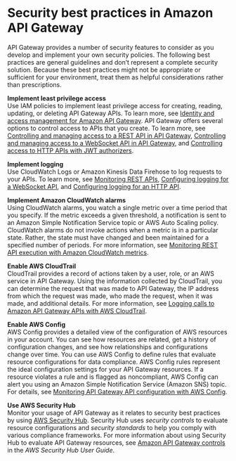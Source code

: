 # Security best practices in Amazon API Gateway<a name="security-best-practices"></a>

API Gateway provides a number of security features to consider as you develop and implement your own security policies\. The following best practices are general guidelines and don’t represent a complete security solution\. Because these best practices might not be appropriate or sufficient for your environment, treat them as helpful considerations rather than prescriptions\.

**Implement least privilege access**  
Use IAM policies to implement least privilege access for creating, reading, updating, or deleting API Gateway APIs\. To learn more, see [Identity and access management for Amazon API Gateway](security-iam.md)\. API Gateway offers several options to control access to APIs that you create\. To learn more, see [Controlling and managing access to a REST API in API Gateway](apigateway-control-access-to-api.md), [Controlling and managing access to a WebSocket API in API Gateway](apigateway-websocket-api-control-access.md), and [Controlling access to HTTP APIs with JWT authorizers](http-api-jwt-authorizer.md)\.

**Implement logging**  
Use CloudWatch Logs or Amazon Kinesis Data Firehose to log requests to your APIs\. To learn more, see [Monitoring REST APIs](rest-api-monitor.md), [Configuring logging for a WebSocket API](websocket-api-logging.md), and [Configuring logging for an HTTP API](http-api-logging.md)\.

**Implement Amazon CloudWatch alarms**  
Using CloudWatch alarms, you watch a single metric over a time period that you specify\. If the metric exceeds a given threshold, a notification is sent to an Amazon Simple Notification Service topic or AWS Auto Scaling policy\. CloudWatch alarms do not invoke actions when a metric is in a particular state\. Rather, the state must have changed and been maintained for a specified number of periods\. For more information, see [Monitoring REST API execution with Amazon CloudWatch metrics](monitoring-cloudwatch.md)\.

**Enable AWS CloudTrail**  
CloudTrail provides a record of actions taken by a user, role, or an AWS service in API Gateway\. Using the information collected by CloudTrail, you can determine the request that was made to API Gateway, the IP address from which the request was made, who made the request, when it was made, and additional details\. For more information, see [Logging calls to Amazon API Gateway APIs with AWS CloudTrail](cloudtrail.md)\. 

**Enable AWS Config**  
AWS Config provides a detailed view of the configuration of AWS resources in your account\. You can see how resources are related, get a history of configuration changes, and see how relationships and configurations change over time\. You can use AWS Config to define rules that evaluate resource configurations for data compliance\. AWS Config rules represent the ideal configuration settings for your API Gateway resources\. If a resource violates a rule and is flagged as noncompliant, AWS Config can alert you using an Amazon Simple Notification Service \(Amazon SNS\) topic\. For details, see [Monitoring API Gateway API configuration with AWS Config](apigateway-config.md)\. 

**Use AWS Security Hub**  
Monitor your usage of API Gateway as it relates to security best practices by using [AWS Security Hub](https://docs.aws.amazon.com/securityhub/latest/userguide/what-is-securityhub.html)\. Security Hub uses *security controls* to evaluate resource configurations and *security standards* to help you comply with various compliance frameworks\. For more information about using Security Hub to evaluate API Gateway resources, see [Amazon API Gateway controls](https://docs.aws.amazon.com/securityhub/latest/userguide/apigateway-controls.html) in the *AWS Security Hub User Guide*\.